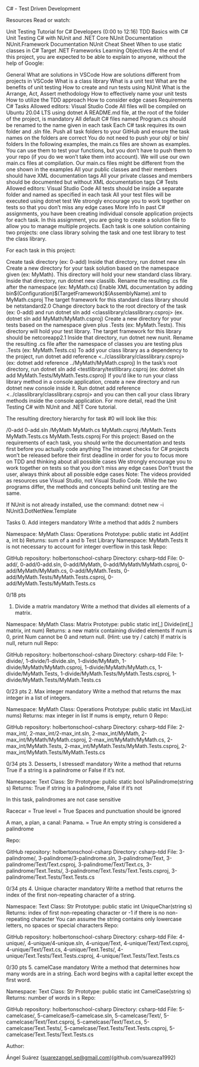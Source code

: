 C# - Test Driven Development

Resources
Read or watch:

Unit Testing Tutorial for C# Developers (0:00 to 12:16)
TDD Basics with C#
Unit Testing C# with NUnit and .NET Core
NUnit Documentation
NUnit.Framework Documentation
NUnit Cheat Sheet
When to use static classes in C#
Target .NET Frameworks
Learning Objectives
At the end of this project, you are expected to be able to explain to anyone, without the help of Google:

General
What are solutions in VSCode
How are solutions different from projects in VSCode
What is a class library
What is a unit test
What are the benefits of unit testing
How to create and run tests using NUnit
What is the Arrange, Act, Assert methodology
How to effectively name your unit tests
How to utilize the TDD approach
How to consider edge cases
Requirements
C# Tasks
Allowed editors: Visual Studio Code
All files will be compiled on Ubuntu 20.04 LTS using dotnet
A README.md file, at the root of the folder of the project, is mandatory
All default C# files named Program.cs should be renamed to the name given in each task
Each C# task requires its own folder and .sln file. Push all task folders to your GitHub and ensure the task names on the folders are correct
You do not need to push your obj/ or bin/ folders
In the following examples, the main.cs files are shown as examples. You can use them to test your functions, but you don’t have to push them to your repo (if you do we won’t take them into account). We will use our own main.cs files at compilation. Our main.cs files might be different from the one shown in the examples
All your public classes and their members should have XML documentation tags
All your private classes and members should be documented but without XML documentation tags
C# Tests
Allowed editors: Visual Studio Code
All tests should be inside a separate folder and named as specified in each task
All your test files will be executed using dotnet test
We strongly encourage you to work together on tests so that you don’t miss any edge cases
More Info
In past C# assignments, you have been creating individual console application projects for each task. In this assignment, you are going to create a solution file to allow you to manage multiple projects. Each task is one solution containing two projects: one class library solving the task and one test library to test the class library.

For each task in this project:

Create task directory (ex: 0-add)
Inside that directory, run dotnet new sln
Create a new directory for your task solution based on the namespace given (ex: MyMath). This directory will hold your new standard class library.
Inside that directory, run dotnet new classlib. Rename the resulting .cs file after the namespace (ex: MyMath.cs)
Enable XML documentation by adding <DocumentationFile>bin\$(Configuration)\$(TargetFramework)\$(AssemblyName).xml</DocumentationFile> to MyMath.csproj
The target framework for this standard class library should be netstandard2.0
Change directory back to the root directory of the task (ex: 0-add) and run dotnet sln add <classlibrary/classlibrary.csproj> (ex. dotnet sln add MyMath/MyMath.csproj)
Create a new directory for your tests based on the namespace given plus .Tests (ex: MyMath.Tests). This directory will hold your test library.
The target framework for this library should be netcoreapp2.1
Inside that directory, run dotnet new nunit. Rename the resulting .cs file after the namespace of classes you are testing plus .Tests (ex: MyMath.Tests.cs)
To add your class library as a dependency to the project, run dotnet add reference <../classlibrary/classlibrary.csproj> (ex: dotnet add reference ../MyMath/MyMath.csproj)
In the task’s root directory, run dotnet sln add <testlibrary/testlibrary.csproj (ex: dotnet sln add MyMath.Tests/MyMath.Tests.csproj)
If you’d like to run your class library method in a console application, create a new directory and run dotnet new console inside it. Run dotnet add reference <../classlibrary/classlibrary.csproj> and you can then call your class library methods inside the console application.
For more detail, read the Unit Testing C# with NUnit and .NET Core tutorial.

The resulting directory hierarchy for task #0 will look like this:

/0-add
    0-add.sln
    /MyMath
        MyMath.cs
        MyMath.csproj
    /MyMath.Tests
        MyMath.Tests.cs
        MyMath.Tests.csproj
For this project:
Based on the requirements of each task, you should write the documentation and tests first before you actually code anything
The intranet checks for C# projects won’t be released before their first deadline in order for you to focus more on TDD and thinking about all possible cases
We strongly encourage you to work together on tests so that you don’t miss any edge cases
Don’t trust the user, always think about all possible edge cases
Note: The videos provided as resources use Visual Studio, not Visual Studio Code. While the two programs differ, the methods and concepts behind unit testing are the same.

If NUnit is not already installed, use the command: dotnet new -i NUnit3.DotNetNew.Template

Tasks
0. Add integers
mandatory
Write a method that adds 2 numbers

Namespace: MyMath
Class: Operations
Prototype: public static int Add(int a, int b)
Returns: sum of a and b
Test Library Namespace: MyMath.Tests
It is not necessary to account for integer overflow in this task
Repo:

GitHub repository: holbertonschool-csharp
Directory: csharp-tdd
File: 0-add/, 0-add/0-add.sln, 0-add/MyMath, 0-add/MyMath/MyMath.csproj, 0-add/MyMath/MyMath.cs, 0-add/MyMath.Tests, 0-add/MyMath.Tests/MyMath.Tests.csproj, 0-add/MyMath.Tests/MyMath.Tests.cs
 
0/18 pts
1. Divide a matrix
mandatory
Write a method that divides all elements of a matrix.

Namespace: MyMath
Class: Matrix
Prototype: public static int[,] Divide(int[,] matrix, int num)
Returns: a new matrix containing divided elements
If num is 0, print Num cannot be 0 and return null. (Hint: use try / catch)
If matrix is null, return null
Repo:

GitHub repository: holbertonschool-csharp
Directory: csharp-tdd
File: 1-divide/, 1-divide/1-divide.sln, 1-divide/MyMath, 1-divide/MyMath/MyMath.csproj, 1-divide/MyMath/MyMath.cs, 1-divide/MyMath.Tests, 1-divide/MyMath.Tests/MyMath.Tests.csproj, 1-divide/MyMath.Tests/MyMath.Tests.cs
 
0/23 pts
2. Max integer
mandatory
Write a method that returns the max integer in a list of integers.

Namespace: MyMath
Class: Operations
Prototype: public static int Max(List<int> nums)
Returns: max integer in list
If nums is empty, return 0
Repo:

GitHub repository: holbertonschool-csharp
Directory: csharp-tdd
File: 2-max_int/, 2-max_int/2-max_int.sln, 2-max_int/MyMath, 2-max_int/MyMath/MyMath.csproj, 2-max_int/MyMath/MyMath.cs, 2-max_int/MyMath.Tests, 2-max_int/MyMath.Tests/MyMath.Tests.csproj, 2-max_int/MyMath.Tests/MyMath.Tests.cs
 
0/34 pts
3. Desserts, I stressed!
mandatory
Write a method that returns True if a string is a palindrome or False if it’s not.

Namespace: Text
Class: Str
Prototype: public static bool IsPalindrome(string s)
Returns: True if string is a palindrome, False if it’s not

In this task, palindromes are not case sensitive

Racecar = True
level = True
Spaces and punctuation should be ignored

A man, a plan, a canal: Panama. = True
An empty string is considered a palindrome

Repo:

GitHub repository: holbertonschool-csharp
Directory: csharp-tdd
File: 3-palindrome/, 3-palindrome/3-palindrome.sln, 3-palindrome/Text, 3-palindrome/Text/Text.csproj, 3-palindrome/Text/Text.cs, 3-palindrome/Text.Tests/, 3-palindrome/Text.Tests/Text.Tests.csproj, 3-palindrome/Text.Tests/Text.Tests.cs
 
0/34 pts
4. Unique character
mandatory
Write a method that returns the index of the first non-repeating character of a string.

Namespace: Text
Class: Str
Prototype: public static int UniqueChar(string s)
Returns: index of first non-repeating character or -1 if there is no non-repeating character
You can assume the string contains only lowercase letters, no spaces or special characters
Repo:

GitHub repository: holbertonschool-csharp
Directory: csharp-tdd
File: 4-unique/, 4-unique/4-unique.sln, 4-unique/Text, 4-unique/Text/Text.csproj, 4-unique/Text/Text.cs, 4-unique/Text.Tests/, 4-unique/Text.Tests/Text.Tests.csproj, 4-unique/Text.Tests/Text.Tests.cs
 
0/30 pts
5. camelCase
mandatory
Write a method that determines how many words are in a string. Each word begins with a capital letter except the first word.

Namespace: Text
Class: Str
Prototype: public static int CamelCase(string s)
Returns: number of words in s
Repo:

GitHub repository: holbertonschool-csharp
Directory: csharp-tdd
File: 5-camelcase/, 5-camelcase/5-camelcase.sln, 5-camelcase/Text/, 5-camelcase/Text/Text.csproj, 5-camelcase/Text/Text.cs, 5-camelcase/Text.Tests/, 5-camelcase/Text.Tests/Text.Tests.csproj, 5-camelcase/Text.Tests/Text.Tests.cs

Author:

Ángel Suárez (suarezangel.se@gmail.com)(github.com/suareza1992)
